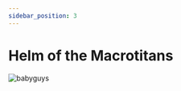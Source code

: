 ```yaml
---
sidebar_position: 3
---
```


# Helm of the Macrotitans

![babyguys](https://vwiki.valorserver.com/api/item/picture/helm%20of%20the%20macrotitans)
